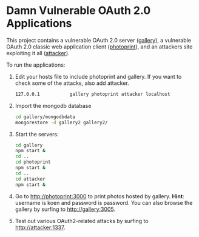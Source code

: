 # Damn Vulnerable OAuth 2.0 Applications

This project contains a vulnerable OAuth 2.0 server ([gallery](./gallery)), a vulnerable OAuth 2.0 classic web application client ([photoprint](./photoprint)), and an attackers site exploiting it all ([attacker](./attacker)).

To run the applications:
1. Edit your hosts file to include photoprint and gallery. If you want to check some of the attacks, also add attacker.

    ```bash
    127.0.0.1           gallery photoprint attacker localhost
    ```
2. Import the mongodb database

    ```bash
    cd gallery/mongodbdata
    mongorestore -d gallery2 gallery2/
   ```

3. Start the servers:

    ```bash
    cd gallery
    npm start &
    cd ..
    cd photoprint
    npm start &
    cd ..
    cd attacker
    npm start &
    ```

4. Go to [http://photoprint:3000](http://photoprint:3000) to print photos hosted by gallery. **Hint**: username is koen and password is password. You can also browse the gallery by surfing to [http://gallery:3005](http://gallery:3005).

5. Test out various OAuth2-related attacks by surfing to [http://attacker:1337](http://attacker:1337).
